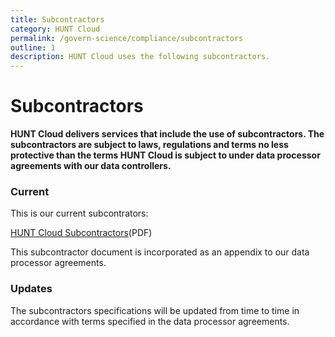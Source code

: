 ```yaml
---
title: Subcontractors
category: HUNT Cloud
permalink: /govern-science/compliance/subcontractors
outline: 1
description: HUNT Cloud uses the following subcontractors.
---
```


# Subcontractors

**HUNT Cloud delivers services that include the use of subcontractors. The subcontractors are subject to laws, regulations and terms no less protective than the terms HUNT Cloud is subject to under data processor agreements with our data controllers.**

### Current 

This is our current subcontrators:

[HUNT Cloud Subcontractors](https://assets.hdc.ntnu.no/assets/governance/hunt-cloud-subcontractors.pdf)(PDF)

This subcontractor document is incorporated as an appendix to our data processor agreements.

### Updates

The subcontractors specifications will be updated from time to time in accordance with terms specified in the data processor agreements.


